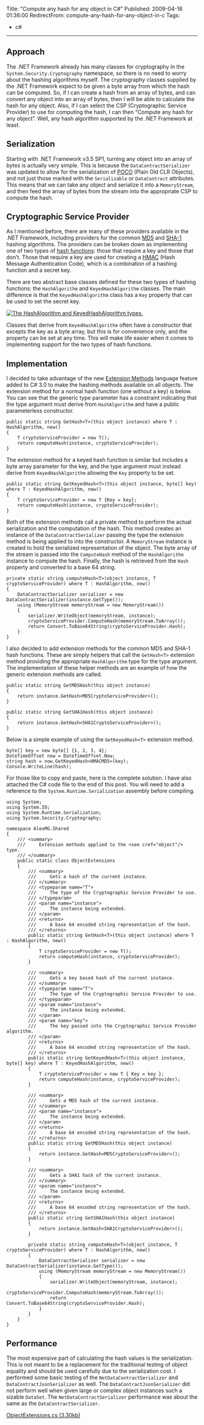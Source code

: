 Title: "Compute any hash for any object in C#"
Published: 2009-04-16 01:36:00
RedirectFrom: compute-any-hash-for-any-object-in-c
Tags:
  - c#
---
## Approach

The .NET Framework already has many classes for cryptography in the `System.Security.Cryptography` namespace, so there is no need to worry about the hashing algorithms myself. The cryptography classes supplied by the .NET Framework expect to be given a byte array from which the hash can be computed. So, if I can create a hash from an array of bytes, and can convert any object into an array of bytes, then I will be able to calculate the hash for any object. Also, if I can select the CSP (Cryptographic Service Provider) to use for computing the hash, I can then “Compute any hash for any object”. Well, any hash algorithm supported by the .NET Framework at least.

## Serialization

Starting with .NET Framework v3.5 SP1, turning any object into an array of bytes is actually very simple. This is because the `DataContractSerializer` was updated to allow for the serialization of [POCO](http://en.wikipedia.org/wiki/Plain_Old_CLR_Object) (Plain Old CLR Objects), and not just those marked with the `Serializable` or `DataContract` attributes. This means that we can take any object and serialize it into a `MemoryStream`, and then feed the array of bytes from the stream into the appropriate CSP to compute the hash.

## Cryptographic Service Provider

As I mentioned before, there are many of these providers available in the .NET Framework, including providers for the common [MD5](http://en.wikipedia.org/wiki/MD5) and [SHA-1](http://en.wikipedia.org/wiki/SHA-1) hashing algorithms. The providers can be broken down as implementing one of two types of [hash functions](http://en.wikipedia.org/wiki/Cryptographic_hash_function): those that require a key and those that don’t. Those that require a key are used for creating a [HMAC](http://en.wikipedia.org/wiki/Keyed-hash_message_authentication_code) (Hash Message Authentication Code), which is a combination of a hashing function and a secret key.

There are two abstract base classes defined for these two types of hashing functions: the `HashAlgorithm` and `KeyedHashAlgorithm` classes. The main difference is that the `KeyedHashAlgorithm` class has a `Key` property that can be used to set the secret key.

[![The HashAlgorithm and KeyedHashAlgorithm types.](/posts/images/Algorithm-types-thumb.png "The HashAlgorithm and KeyedHashAlgorithm types.")](/posts/images/Algorithm-types.png)

Classes that derive from `KeyedHashAlgorithm` often have a constructor that excepts the key as a byte array, but this is for convenience only, and the property can be set at any time. This will make life easier when it comes to implementing support for the two types of hash functions.

## Implementation

I decided to take advantage of the new [Extension Methods](http://msdn.microsoft.com/en-us/library/bb383977.aspx) language feature added to C\# 3.0 to make the hashing methods available on all objects. The extension method for a normal hash function (one without a key) is below. You can see that the generic type parameter has a constraint indicating that the type argument must derive from `HashAlgorithm` and have a public parameterless constructor.

    public static string GetHash<T>(this object instance) where T : HashAlgorithm, new()
    {
        T cryptoServiceProvider = new T();
        return computeHash(instance, cryptoServiceProvider);
    }

The extension method for a keyed hash function is similar but includes a byte array parameter for the key, and the type argument must instead derive from `KeyedHashAlgorithm` allowing the `Key` property to be set.

    public static string GetKeyedHash<T>(this object instance, byte[] key) where T : KeyedHashAlgorithm, new()
    {
        T cryptoServiceProvider = new T {Key = key};
        return computeHash(instance, cryptoServiceProvider);
    }

Both of the extension methods call a private method to perform the actual serialization and the computation of the hash. This method creates an instance of the `DataContractSerializer` passing the type the extension method is being applied to into the constructor. A `MemoryStream` instance is created to hold the serialized representation of the object. The byte array of the stream is passed into the `ComputeHash` method of the `HashAlgorithm` instance to compute the hash. Finally, the hash is retrieved from the `Hash` property and converted to a base 64 string.

    private static string computeHash<T>(object instance, T cryptoServiceProvider) where T : HashAlgorithm, new()
    {
        DataContractSerializer serializer = new DataContractSerializer(instance.GetType());
        using (MemoryStream memoryStream = new MemoryStream())
        {
            serializer.WriteObject(memoryStream, instance);
            cryptoServiceProvider.ComputeHash(memoryStream.ToArray());
            return Convert.ToBase64String(cryptoServiceProvider.Hash);
        }
    }

I also decided to add extension methods for the common MD5 and SHA-1 hash functions. These are simply helpers that call the `GetHash<T>` extension method providing the appropriate `HashAlgorithm` type for the type argument. The implementation of these helper methods are an example of how the generic extension methods are called.

    public static string GetMD5Hash(this object instance)
    {
        return instance.GetHash<MD5CryptoServiceProvider>();
    }
    
    public static string GetSHA1Hash(this object instance)
    {
        return instance.GetHash<SHA1CryptoServiceProvider>();
    }

Below is a simple example of using the `GetKeyedHash<T>` extension method.

    byte[] key = new byte[] {1, 2, 3, 4};
    DateTimeOffset now = DateTimeOffset.Now;
    string hash = now.GetKeyedHash<HMACMD5>(key);
    Console.WriteLine(hash);

For those like to copy and paste, here is the complete solution. I have also attached the C\# code file to the end of this post. You will need to add a reference to the `System.Runtime.Serialization` assembly before compiling.

    using System;
    using System.IO;
    using System.Runtime.Serialization;
    using System.Security.Cryptography;
    
    namespace AlexMG.Shared
    {
        /// <summary>
        ///     Extension methods applied to the <see cref="object"/> type.
        /// </summary>
        public static class ObjectExtensions
        {
            /// <summary>
            ///     Gets a hash of the current instance.
            /// </summary>
            /// <typeparam name="T">
            ///     The type of the Cryptographic Service Provider to use.
            /// </typeparam>
            /// <param name="instance">
            ///     The instance being extended.
            /// </param>
            /// <returns>
            ///     A base 64 encoded string representation of the hash.
            /// </returns>
            public static string GetHash<T>(this object instance) where T : HashAlgorithm, new()
            {
                T cryptoServiceProvider = new T();
                return computeHash(instance, cryptoServiceProvider);
            }
    
            /// <summary>
            ///     Gets a key based hash of the current instance.
            /// </summary>
            /// <typeparam name="T">
            ///     The type of the Cryptographic Service Provider to use.
            /// </typeparam>
            /// <param name="instance">
            ///     The instance being extended.
            /// </param>
            /// <param name="key">
            ///     The key passed into the Cryptographic Service Provider algorithm.
            /// </param>
            /// <returns>
            ///     A base 64 encoded string representation of the hash.
            /// </returns>
            public static string GetKeyedHash<T>(this object instance, byte[] key) where T : KeyedHashAlgorithm, new()
            {
                T cryptoServiceProvider = new T { Key = key };
                return computeHash(instance, cryptoServiceProvider);
            }
    
            /// <summary>
            ///     Gets a MD5 hash of the current instance.
            /// </summary>
            /// <param name="instance">
            ///     The instance being extended.
            /// </param>
            /// <returns>
            ///     A base 64 encoded string representation of the hash.
            /// </returns>
            public static string GetMD5Hash(this object instance)
            {
                return instance.GetHash<MD5CryptoServiceProvider>();
            }
    
            /// <summary>
            ///     Gets a SHA1 hash of the current instance.
            /// </summary>
            /// <param name="instance">
            ///     The instance being extended.
            /// </param>
            /// <returns>
            ///     A base 64 encoded string representation of the hash.
            /// </returns>
            public static string GetSHA1Hash(this object instance)
            {
                return instance.GetHash<SHA1CryptoServiceProvider>();
            }
    
            private static string computeHash<T>(object instance, T cryptoServiceProvider) where T : HashAlgorithm, new()
            {
                DataContractSerializer serializer = new DataContractSerializer(instance.GetType());
                using (MemoryStream memoryStream = new MemoryStream())
                {
                    serializer.WriteObject(memoryStream, instance);
                    cryptoServiceProvider.ComputeHash(memoryStream.ToArray());
                    return Convert.ToBase64String(cryptoServiceProvider.Hash);
                }
            }
        }
    }

## Performance

The most expensive part of calculating the hash values is the serialization. This is not meant to be a replacement for the traditional testing of object equality and should be used carefully due to the serialization cost. I performed some basic testing of the `NetDataContractSerializer` and `DataContractJsonSerializer` as well. The `DataContractJsonSerializer` did not perform well when given large or complex object instances such a sizable `DataSet`. The `NetDataContractSerializer` performance was about the same as the `DataContractSerializer`.

[ObjectExtensions.cs (3.30kb)](/content/files/2009/Apr/ObjectExtensions.cs)

